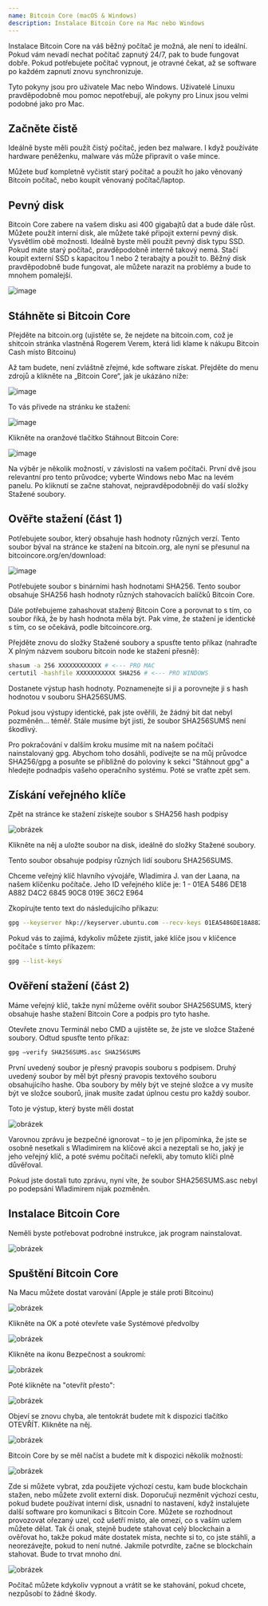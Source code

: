 ```yaml
---
name: Bitcoin Core (macOS & Windows)
description: Instalace Bitcoin Core na Mac nebo Windows
---
```


Instalace Bitcoin Core na váš běžný počítač je možná, ale není to ideální. Pokud vám nevadí nechat počítač zapnutý 24/7, pak to bude fungovat dobře. Pokud potřebujete počítač vypnout, je otravné čekat, až se software po každém zapnutí znovu synchronizuje.

Tyto pokyny jsou pro uživatele Mac nebo Windows. Uživatelé Linuxu pravděpodobně mou pomoc nepotřebují, ale pokyny pro Linux jsou velmi podobné jako pro Mac.

## Začněte čistě

Ideálně byste měli použít čistý počítač, jeden bez malware. I když používáte hardware peněženku, malware vás může připravit o vaše mince.

Můžete buď kompletně vyčistit starý počítač a použít ho jako věnovaný Bitcoin počítač, nebo koupit věnovaný počítač/laptop.

## Pevný disk

Bitcoin Core zabere na vašem disku asi 400 gigabajtů dat a bude dále růst. Můžete použít interní disk, ale můžete také připojit externí pevný disk. Vysvětlím obě možnosti. Ideálně byste měli použít pevný disk typu SSD. Pokud máte starý počítač, pravděpodobně interně takový nemá. Stačí koupit externí SSD s kapacitou 1 nebo 2 terabajty a použít to. Běžný disk pravděpodobně bude fungovat, ale můžete narazit na problémy a bude to mnohem pomalejší.

![image](assets/1.webp)

## Stáhněte si Bitcoin Core

Přejděte na bitcoin.org (ujistěte se, že nejdete na bitcoin.com, což je shitcoin stránka vlastněná Rogerem Verem, která lidi klame k nákupu Bitcoin Cash místo Bitcoinu)

Až tam budete, není zvláštně zřejmé, kde software získat. Přejděte do menu zdrojů a klikněte na „Bitcoin Core“, jak je ukázáno níže:

![image](assets/2.webp)

To vás přivede na stránku ke stažení:

![image](assets/3.webp)

Klikněte na oranžové tlačítko Stáhnout Bitcoin Core:

![image](assets/4.webp)

Na výběr je několik možností, v závislosti na vašem počítači. První dvě jsou relevantní pro tento průvodce; vyberte Windows nebo Mac na levém panelu. Po kliknutí se začne stahovat, nejpravděpodobněji do vaší složky Stažené soubory.

## Ověřte stažení (část 1)

Potřebujete soubor, který obsahuje hash hodnoty různých verzí. Tento soubor býval na stránce ke stažení na bitcoin.org, ale nyní se přesunul na bitcoincore.org/en/download:

![image](assets/5.webp)

Potřebujete soubor s binárními hash hodnotami SHA256. Tento soubor obsahuje SHA256 hash hodnoty různých stahovacích balíčků Bitcoin Core.

Dále potřebujeme zahashovat stažený Bitcoin Core a porovnat to s tím, co soubor říká, že by hash hodnota měla být. Pak víme, že stažení je identické s tím, co se očekává, podle bitcoincore.org.

Přejděte znovu do složky Stažené soubory a spusťte tento příkaz (nahraďte X plným názvem souboru bitcoin node ke stažení přesně):

```bash
shasum -a 256 XXXXXXXXXXXX # <--- PRO MAC
certutil -hashfile XXXXXXXXXXX SHA256 # <--- PRO WINDOWS
```

Dostanete výstup hash hodnoty. Poznamenejte si ji a porovnejte ji s hash hodnotou v souboru SHA256SUMS.

Pokud jsou výstupy identické, pak jste ověřili, že žádný bit dat nebyl pozměněn... téměř. Stále musíme být jisti, že soubor SHA256SUMS není škodlivý.

Pro pokračování v dalším kroku musíme mít na našem počítači nainstalovaný gpg.
Abychom toho dosáhli, podívejte se na můj průvodce SHA256/gpg a posuňte se přibližně do poloviny k sekci "Stáhnout gpg" a hledejte podnadpis vašeho operačního systému. Poté se vraťte zpět sem.
## Získání veřejného klíče

Zpět na stránce ke stažení získejte soubor s SHA256 hash podpisy

![obrázek](assets/6.webp)

Klikněte na něj a uložte soubor na disk, ideálně do složky Stažené soubory.

Tento soubor obsahuje podpisy různých lidí souboru SHA256SUMS.

Chceme veřejný klíč hlavního vývojáře, Wladimira J. van der Laana, na našem klíčenku počítače. Jeho ID veřejného klíče je:
1 - 01EA 5486 DE18 A882 D4C2 6845 90C8 019E 36C2 E964

Zkopírujte tento text do následujícího příkazu:

```bash
gpg --keyserver hkp://keyserver.ubuntu.com --recv-keys 01EA5486DE18A882D4C2684590C8019E36C2E964
```

Pokud vás to zajímá, kdykoliv můžete zjistit, jaké klíče jsou v klíčence počítače s tímto příkazem:

```bash
gpg --list-keys
```

## Ověření stažení (část 2)

Máme veřejný klíč, takže nyní můžeme ověřit soubor SHA256SUMS, který obsahuje hashe stažení Bitcoin Core a podpis pro tyto hashe.

Otevřete znovu Terminál nebo CMD a ujistěte se, že jste ve složce Stažené soubory. Odtud spusťte tento příkaz:

```bash
gpg –verify SHA256SUMS.asc SHA256SUMS
```

První uvedený soubor je přesný pravopis souboru s podpisem. Druhý uvedený soubor by měl být přesný pravopis textového souboru obsahujícího hashe. Oba soubory by měly být ve stejné složce a vy musíte být ve složce souborů, jinak musíte zadat úplnou cestu pro každý soubor.

Toto je výstup, který byste měli dostat

![obrázek](assets/7.webp)

Varovnou zprávu je bezpečné ignorovat – to je jen připomínka, že jste se osobně nesetkali s Wladimirem na klíčové akci a nezeptali se ho, jaký je jeho veřejný klíč, a poté svému počítači neřekli, aby tomuto klíči plně důvěřoval.

Pokud jste dostali tuto zprávu, nyní víte, že soubor SHA256SUMS.asc nebyl po podepsání Wladimirem nijak pozměněn.

## Instalace Bitcoin Core

Neměli byste potřebovat podrobné instrukce, jak program nainstalovat.

![obrázek](assets/8.webp)

## Spuštění Bitcoin Core

Na Macu můžete dostat varování (Apple je stále proti Bitcoinu)

![obrázek](assets/9.webp)

Klikněte na OK a poté otevřete vaše Systémové předvolby

![obrázek](assets/10.webp)

Klikněte na ikonu Bezpečnost a soukromí:

![obrázek](assets/11.webp)

Poté klikněte na "otevřít přesto":

![obrázek](assets/12.webp)

Objeví se znovu chyba, ale tentokrát budete mít k dispozici tlačítko OTEVŘÍT. Klikněte na něj.

![obrázek](assets/13.webp)

Bitcoin Core by se měl načíst a budete mít k dispozici několik možností:

![obrázek](assets/14.webp)

Zde si můžete vybrat, zda použijete výchozí cestu, kam bude blockchain stažen, nebo můžete zvolit externí disk. Doporučuji nezměnit výchozí cestu, pokud budete používat interní disk, usnadní to nastavení, když instalujete další software pro komunikaci s Bitcoin Core.
Můžete se rozhodnout provozovat ořezaný uzel, což ušetří místo, ale omezí, co s vaším uzlem můžete dělat. Tak či onak, stejně budete stahovat celý blockchain a ověřovat ho, takže pokud máte dostatek místa, nechte si to, co jste stáhli, a neorezávejte, pokud to není nutné.
Jakmile potvrdíte, začne se blockchain stahovat. Bude to trvat mnoho dní.

![obrázek](assets/15.webp)

Počítač můžete kdykoliv vypnout a vrátit se ke stahování, pokud chcete, nezpůsobí to žádné škody.

